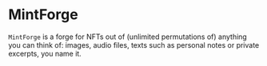 # MintForge

`MintForge` is a forge for NFTs out of (unlimited permutations of) anything
you can think of: images, audio files, texts such as personal notes or private excerpts, you name it.

